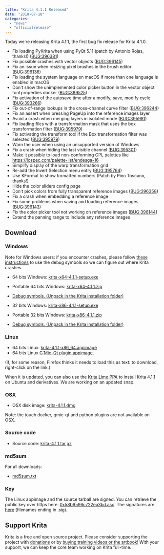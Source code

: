 ```yaml
---
title: "Krita 4.1.1 Released"
date: "2018-07-18"
categories: 
  - "news"
  - "officialrelease"
---
```


Today we're releasing Krita 4.1.1, the first bug fix release for Krita 4.1.0.

- Fix loading PyKrita when using PyQt 5.11 (patch by Antonio Rojas, thanks!) ([BUG:396381](https://bugs.kde.org/show_bug.cgi?id=396381))
- Fix possible crashes with vector objects ([BUG:396145](https://bugs.kde.org/show_bug.cgi?id=396145))
- Fix an issue when resizing pixel brushes in the brush editor ([BUG:396136](https://bugs.kde.org/show_bug.cgi?id=396136))
- Fix loading the system language on macOS if more than one language is enabled in macOS
- Don't show the unimplemented color picker button in the vector object tool properties docker ([BUG:389525](https://bugs.kde.org/show_bug.cgi?id=389525))
- Fix activation of the autosave time after a modify, save, modify cycle ([BUG:393266](https://bugs.kde.org/show_bug.cgi?id=393266))
- Fix out-of-range lookups in the cross-channel curve filter ([BUG:396244](https://bugs.kde.org/show_bug.cgi?id=396244))
- Fix an assert when pressing PageUp into the reference images layer
- Avoid a crash when merging layers in isolated mode ([BUG:395981](https://bugs.kde.org/show_bug.cgi?id=395981))
- Fix loading files with a transformation mask that uses the box transformation filter ([BUG:395979](https://bugs.kde.org/show_bug.cgi?id=395979))
- Fix activating the transform tool if the Box transformation filter was selected ([BUG:395979](https://bugs.kde.org/show_bug.cgi?id=395979))
- Warn the user when using an unsupported version of Windows
- Fix a crash when hiding the last visible channel ([BUG:395301](https://bugs.kde.org/show_bug.cgi?id=395301))
- Make it possible to load non-conforming GPL palettes like https://lospec.com/palette-list/endesga-16
- Simplify display of the warp transformation grid
- Re-add the Invert Selection menu entry ([BUG:395764](https://bugs.kde.org/show_bug.cgi?id=395764))
- Use KFormat to show formatted numbers (Patch by Pino Toscano, thanks!)
- Hide the color sliders config page
- Don't pick colors from fully transparent reference images ([BUG:396358](https://bugs.kde.org/show_bug.cgi?id=396358))
- Fix a crash when embedding a reference image
- Fix some problems when saving and loading reference images ([BUG:396143](https://bugs.kde.org/show_bug.cgi?id=396143))
- Fix the color picker tool not working on reference images ([BUG:396144](https://bugs.kde.org/show_bug.cgi?id=396144))
- Extend the panning range to include any reference images

## Download

### Windows

Note for Windows users: if you encounter crashes, please follow [these instructions](https://docs.krita.org/en/reference_manual/dr_minw_debugger.html#dr-minw) to use the debug symbols so we can figure out where Krita crashes.

- 64 bits Windows: [krita-x64-4.1.1-setup.exe](https://download.kde.org/stable/krita/4.1.1/krita-x64-4.1.1-setup.exe)
- Portable 64 bits Windows: [krita-x64-4.1.1.zip](https://download.kde.org/stable/krita/4.1.1/krita-x64-4.1.1.zip)
- [Debug symbols. (Unpack in the Krita installation folder)](https://download.kde.org/stable/krita/4.1.1/krita-x64-4.1.1-dbg.zip)

- 32 bits Windows: [krita-x86-4.1.1-setup.exe](https://download.kde.org/stable/krita/4.1.1/krita-x86-4.1.1-setup.exe)
- Portable 32 bits Windows: [krita-x86-4.1.1.zip](https://download.kde.org/stable/krita/4.1.1/krita-x86-4.1.1.zip)
- [Debug symbols. (Unpack in the Krita installation folder)](https://download.kde.org/stable/krita/4.1.1/krita-x86-4.1.1-dbg.zip)

### Linux

- 64 bits Linux: [krita-4.1.1-x86\_64.appimage](https://download.kde.org/stable/krita/4.1.1/krita-4.1.1-x86_64.appimage)
- 64 bits Linux [G'Mic-Qt plugin appimage](https://download.kde.org/stable/krita/4.1.1/gmic_krita_qt-x86_64.appimage).

(If, for some reason, Firefox thinks it needs to load this as text: to download, right-click on the link.)

When it is updated, you can also use the [Krita Lime PPA](https://launchpad.net/%7Ekritalime/+archive/ubuntu/ppa) to install Krita 4.1.1 on Ubuntu and derivatives. We are working on an updated snap.

### OSX

- OSX disk image: [krita-4.1.1.dmg](https://download.kde.org/stable/krita/4.1.1/krita-4.1.1.dmg)

Note: the touch docker, gmic-qt and python plugins are not available on OSX.

### Source code

- Source code: [krita-4.1.1.tar.gz](https://download.kde.org/stable/krita/4.1.1/krita-4.1.1.tar.gz)

### md5sum

For all downloads:

- [md5sum.txt](https://download.kde.org/stable/krita/4.1.1/md5sum.txt)

### Key

The Linux appimage and the source tarball are signed. You can retrieve the public key over https here: [0x58b9596c722ea3bd.asc](https://share.kde.org/index.php/s/fJ99V5mZvuyD0z8). The signatures are [here](http://download.kde.org/stable/krita/4.1.1/) (filenames ending in .sig).

## Support Krita

Krita is a free and open source project. Please consider supporting the project with [donations](/support-us/donations/) or by [buying training videos or the artbook!](/support-us/shop) With your support, we can keep the core team working on Krita full-time.
